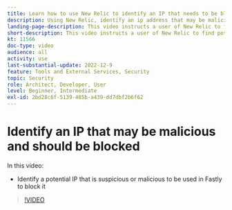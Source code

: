 ```yaml
---
title: Learn how to use New Relic to identify an IP that needs to be blocked
description: Using New Relic, identify an ip address that may be malicious in nature.  Once the IP is determined this is used in Fastly to block it from accessing the application
landing-page-description: This video instructs a user of New Relic to find potential IP addresses that may need to be blocked form accessing the site.
short-description: This video instructs a user of New Relic to find potential IP addresses that may need to be blocked form accessing the site.
kt: 11566
doc-type: video
audience: all
activity: use
last-substantial-update: 2022-12-9
feature: Tools and External Services, Security
topic: Security
role: Architect, Developer, User
level: Beginner, Intermediate
exl-id: 2bd28c6f-5139-485b-a439-dd7dbf2b6f62
---
```

# Identify an IP that may be malicious and should be blocked

In this video:

- Identify a potential IP that is suspicious or malicious​ to be used in Fastly to block it

>[!VIDEO](https://video.tv.adobe.com/v/3412088?quality=12&learn=on)
